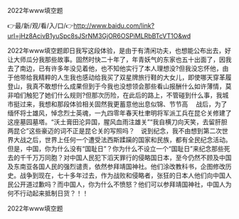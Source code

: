 2022年www填空题

👉最/新/观/看/入/口/👉http://www.baidu.com/link?url=jHz8AcivB1yuSpc8sJSrNM3GjOR6OSPiMLRbBTcVT1O&wd

2022年www填空题即日我写这段体验，是由于有清闲功夫，也想能公布出去，好让大师瓜分我那些故事。固然时快二十年了，年青妖气的东家也五十出面了，因我去了南边，已有许多年没见着他，也不知他实行了本人理想没?但我没忘怀他，由于他带给我精粹的人生我也感动给我买了双星牌旅行鞋的大女儿，即使哪天穿革履登山，我真不敢想什么成果但到于今我也没想领会那些看山报酬什么如许薄情，莫非咱们触犯了她们什么规则?但那次历险，在此后的路上，不管碰到什么事，我城市挺过来，我想和那段体验相关固然我更蓄意他出息似锦、节节高
　战后，为了缅怀将士雄风，悼念烈士英魂，一九四零年春天杜聿明将军派工兵在昆仑关修建了这座墓园墓塔。“沃土膏田沦异国，腥风血雨注雄关”“我自横刀向天笑，去留肝胆两昆仑”这些豪迈的词不正是昆仑关的写照吗？　说到纪念，我不由想到第二次世界大战之后，世界上任何一个遭受法西斯蹂躏的国家和民族，都有全民纪念活动。但是，中国，你为什么没有“国耻日”？你为什么不设立一个“国耻日”来纪念那些死去的千千万万同胞？对中国人民犯下滔天罪行的侵略国日本，至今仍然不顾及中国及东南亚各国人民的强烈谴责，依然参拜靖国神社。他们涂改教科书，企图修改历史。战争到现在，七十多年过去，作为战败和侵略者，张狂的日本人他们向中国人民公开道过歉吗？而中国人，你为什么不愤怒？他们可以参拜靖国神社，中国人为何不行动起来抵制日货？！！


2022年www填空题
